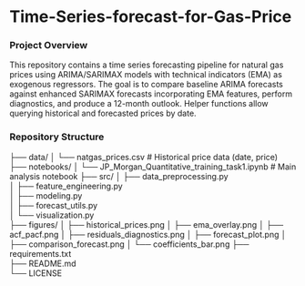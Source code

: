 # Time-Series-forecast-for-Gas-Price
### Project Overview

This repository contains a time series forecasting pipeline for natural gas prices using ARIMA/SARIMAX models with technical indicators (EMA) as exogenous regressors. The goal is to compare baseline ARIMA forecasts against enhanced SARIMAX forecasts incorporating EMA features, perform diagnostics, and produce a 12-month outlook. Helper functions allow querying historical and forecasted prices by date.

### Repository Structure

├── data/
│   └── natgas_prices.csv          # Historical price data (date, price)
├── notebooks/
│   └── JP_Morgan_Quantitative_training_task1.ipynb  # Main analysis notebook
├── src/
│   ├── data_preprocessing.py     
│   ├── feature_engineering.py     
│   ├── modeling.py                
│   ├── forecast_utils.py          
│   └── visualization.py          
├── figures/
│   ├── historical_prices.png
│   ├── ema_overlay.png
│   ├── acf_pacf.png
│   ├── residuals_diagnostics.png
│   ├── forecast_plot.png
│   ├── comparison_forecast.png
│   └── coefficients_bar.png
├── requirements.txt               
├── README.md                      
└── LICENSE                        
